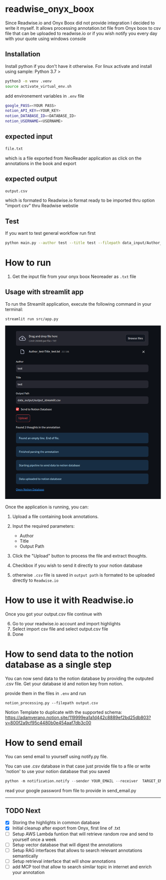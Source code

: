 # readwise_onyx_boox
Since Readwise.io and Onyx Boox did not provide integration I decided to write it myself. It allows processing annotation.txt file from Onyx boox to csv file that can be uploaded to readwise.io or if you wish notify you every day with your quote using windows console

## Installation
Install python if you don't have it otherwise. For linux activate and install using sample:
Python 3.7 >

```bash
python3 -m venv .venv
source activate_virtual_env.sh
```

add environement variables in `.env` file

```bash
google_PASS=<YOUR PASS>
notion_API_KEY=<YOUR_KEY>
notion_DATABASE_ID=<DATABASE_ID>
notion_USERNAME=<USERNAME>
```

## expected input
```bash
file.txt
```
which is a file exported from NeoReader application as click on the annotations in the book and export

## expected output
```bash
output.csv
```
which is formated to Readwise.io format ready to be imported thru option "import csv" thru Readwise webstie

## Test
If you want to test general workflow run first
```bash
python main.py --author test --title test --filepath data_input/Author_test-Title_test.txt --output_path output_test.csv --pipeline
```

# How to run
1. Get the input file from your onyx boox Neoreader as `.txt` file

## Usage with streamlit app

To run the Streamlit application, execute the following command in your terminal:

```
streamlit run src/app.py
```

![Streamlit app currently](.github_assets/image.png)

Once the application is running, you can:

1. Upload a file containing book annotations.
2. Input the required parameters:
   - Author
   - Title
   - Output Path
3. Click the "Upload" button to process the file and extract thoughts.

4. Checkbox if you wish to send it directly to your notion database

5. otherwise `.csv` file is saved in `output path` is formated to be uploaded directly to `Readwise.io`


# How to use it with Readwise.io
Once  you got your output.csv file continue with

6. Go to your readwise.io account and import highlights
7. Select import csv file and select output.csv file
8. Done

# How to send data to the notion database as a single step
You can now send data to the notion database by providing the outputed .csv file. Get your database id and notion key from notion.

provide them in the files in `.env` and run

```
notion_processing.py --filepath output.csv
```

Notion Template to duplicate with the supported schema: https://adamverano.notion.site/119999ea1a1d442c8889ef2bd25db803?v=800f2a9cf95c4480b0e454aaf7db3c00

# How to send email
You can send email to yourself using notify.py file.

You can use .csv database in that case just provide file to a file or write 'notion' to use your notion database that you saved

```python
python -m notification.notify --sender YOUR_EMAIL --receiver  TARGET_EMAIL --database_path notion
```

read your google password from file to provide in send_email.py

--------------------------------------------
## TODO Next
- [x] Storing the highlights in common database
- [x] Initial cleanup after export from Onyx, first line of .txt
- [ ] Setup AWS Lambda funtion that will retrieve random row and send to yourself once a week
- [ ] Setup vector database that will digest the annotations
- [ ] Setup RAG interfaces that allows to search relevant annotations semantically
- [ ] Setup retrieval interface that will show annotations
- [ ] add MCP tool that allow to search similar topic in internet and enrich your annotation
